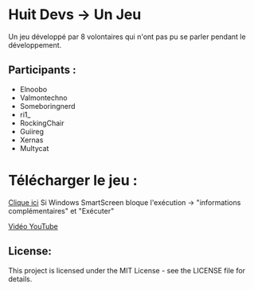 # Huit Devs -> Un Jeu 
Un jeu développé par 8 volontaires qui n'ont pas pu se parler pendant le développement.

## Participants :
- Elnoobo
- Valmontechno
- Someboringnerd
- ri1_
- RockingChair
- Guiireg
- Xernas
- Multycat

# Télécharger le jeu :
[Clique ici](https://github.com/Margouta/HuitDevs-UnJeu/releases/tag/1.0) Si Windows SmartScreen bloque l'exécution -> "informations complémentaires" et "Exécuter"

[Vidéo YouTube](https://www.youtube.com/watch?v=0l4rQi9RcJc&ab_channel=Aywen)
## License:
This project is licensed under the MIT License - see the LICENSE file for details.
